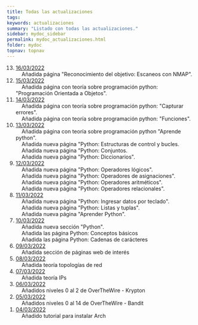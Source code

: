 ```yaml
---
title: Todas las actualizaciones
tags: 
keywords: actualizaciones
summary: "Listado con todas las actualizaciones."
sidebar: mydoc_sidebar
permalink: mydoc_actualizaciones.html
folder: mydoc
topnav: topnav
---
```


<ol reversed>
	<li><u>16/03/2022</u></li>
	&nbsp;&nbsp;&nbsp;&nbsp;Añadida página "Reconocimiento del objetivo: Escaneos con NMAP".<br/>
	<li><u>15/03/2022</u></li>
	&nbsp;&nbsp;&nbsp;&nbsp;Añadida página con teoría sobre programación python: "Programación Orientada a Objetos".<br/>
	<li><u>14/03/2022</u></li>
	&nbsp;&nbsp;&nbsp;&nbsp;Añadida página con teoría sobre programación python: "Capturar errores".<br/>
	&nbsp;&nbsp;&nbsp;&nbsp;Añadida página con teoría sobre programación python: "Funciones".<br/>
	<li><u>13/03/2022</u></li>
	&nbsp;&nbsp;&nbsp;&nbsp;Añadida página con teoría sobre programación python "Aprende python".<br/>
	&nbsp;&nbsp;&nbsp;&nbsp;Añadida nueva página "Python: Estructuras de control y bucles.<br/>
	&nbsp;&nbsp;&nbsp;&nbsp;Añadida nueva página "Python: Conjuntos.<br/>
	&nbsp;&nbsp;&nbsp;&nbsp;Añadida nueva página "Python: Diccionarios".<br/>
	<li><u>12/03/2022</u></li>
	&nbsp;&nbsp;&nbsp;&nbsp;Añadida nueva página "Python: Operadores lógicos".<br/>
	&nbsp;&nbsp;&nbsp;&nbsp;Añadida nueva página "Python: Operadores de asignaciones".<br/>
	&nbsp;&nbsp;&nbsp;&nbsp;Añadida nueva página "Python: Operadores aritméticos".<br/>
	&nbsp;&nbsp;&nbsp;&nbsp;Añadida nueva página "Python: Operadores relacionales".<br/>
	<li><u>11/03/2022</u></li>
	&nbsp;&nbsp;&nbsp;&nbsp;Añadida nueva página "Python: Ingresar datos por teclado".<br/>
	&nbsp;&nbsp;&nbsp;&nbsp;Añadida nueva página "Python: Listas y tuplas".<br/>
	&nbsp;&nbsp;&nbsp;&nbsp;Añadida nueva página "Aprender Python".<br/>
	<li><u>10/03/2022</u></li>
	&nbsp;&nbsp;&nbsp;&nbsp;Añadida nueva sección "Python".<br/>
	&nbsp;&nbsp;&nbsp;&nbsp;Añadida las página Python: Conceptos básicos<br/>
	&nbsp;&nbsp;&nbsp;&nbsp;Añadida las página Python: Cadenas de carácteres<br/>
	<li><u>09/03/2022</u><br/></li>
	&nbsp;&nbsp;&nbsp;&nbsp;Añadida sección de páginas web de interés<br/>
	<li><u>08/03/2022</u><br/></li>
	&nbsp;&nbsp;&nbsp;&nbsp;Añadida teoría topologías de red<br/>
	<li><u>07/03/2022</u><br/></li>
	&nbsp;&nbsp;&nbsp;&nbsp;Añadida teoría IPs<br/>
	<li><u>06/03/2022</u><br/></li>
	&nbsp;&nbsp;&nbsp;&nbsp;Añadidos niveles 0 al 2 de OverTheWire - Krypton<br/>
	<li><u>05/03/2022</u><br/></li>
	&nbsp;&nbsp;&nbsp;&nbsp;Añadidos niveles 0 al 14 de OverTheWire - Bandit<br/>
	<li><u>04/03/2022</u><br/></li>
	&nbsp;&nbsp;&nbsp;&nbsp;Añadido tutorial para instalar Arch<br/>
</ol>